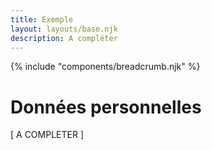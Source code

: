 ```yaml
---
title: Exemple
layout: layouts/base.njk
description: A compléter
---
```

<div>
{% include "components/breadcrumb.njk" %}
</div>

# Données personnelles

[ A COMPLETER ]